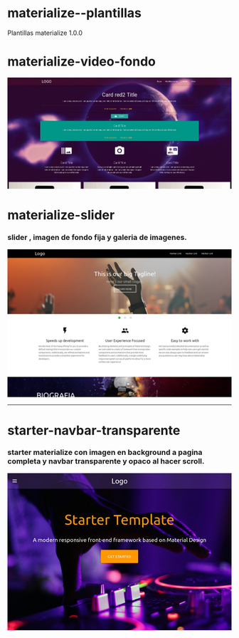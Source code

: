 # materialize--plantillas
Plantillas materialize 1.0.0
# materialize-video-fondo
![Alt Text](fondo_video1.png)
# materialize-slider
### slider , imagen de fondo fija y galeria de imagenes.
![Alt text](materialize_slider.png)
*********************************
# starter-navbar-transparente
### starter materialize con imagen en background a pagina completa y navbar transparente y opaco al hacer scroll.
![Alt text](navbar_transp.png)
